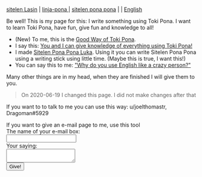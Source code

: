 [sitelen Lasin](https://joelthomastr.github.io/tokipona/READMEsi) | [<span class="lp">linja-pona </span>](https://joelthomastr.github.io/tokipona/READMElp) | [<span class="spp">sitelen pona pona</span>](https://joelthomastr.github.io/tokipona/READMEspp) | [<i class="twa twa-framed-picture"></i><i class="twa twa-red-heart"></i>](https://joelthomastr.github.io/tokipona/READMEse) | [English](https://joelthomastr.github.io/tokipona/READMEen)

Be well! This is my page for this: I write something using Toki Pona. I want to learn Toki Pona, have fun, give fun and knowledge to all!

- (New) To me, this is the [Good Way of Toki Pona](https://joelthomastr.github.io/tokipona/nasin-pona-pi-toki-pona_en).
- I say this: [You and I can give knowledge of everything using Toki Pona!](https://joelthomastr.github.io/tokipona/pana-sona-ale_si)
- I made [Sitelen Pona Pona Luka](https://joelthomastr.github.io/tokipona/sitelen-pona-pona-luka_en). Using it you can write Sitelen Pona Pona using a writing stick using little time. (Maybe this is true, I want this!)
- You can say this to me: ["Why do you use English like a crazy person?"](https://joelthomastr.github.io/tokipona/kepeken-pi-toki-inli_en)

Many other things are in my head, when they are finished I will give them to you.

> On 2020-06-19 I changed this page. I did not make changes after that

<!-- LikeBtn.com BEGIN -->
<span class="likebtn-wrapper" data-theme="gray" data-i18n_like="pona" data-identifier="READMEen" data-share_size="large" data-i18n_dislike="ni li ike tawa mi" data-i18n_like_tooltip="lipu ni li pona tawa mi" data-i18n_dislike_tooltip="lipu ni li ike tawa mi" data-i18n_unlike_tooltip="lipu ni li pona ala tawa mi" data-i18n_undislike_tooltip="lipu ni li ike ala tawa mi" data-i18n_share_text="o pana e lipu ni tawa jan ante!" data-i18n_popup_close="o weka" data-i18n_popup_text="o pona!"></span>
<script>(function(d,e,s){if(d.getElementById("likebtn_wjs"))return;a=d.createElement(e);m=d.getElementsByTagName(e)[0];a.async=1;a.id="likebtn_wjs";a.src=s;m.parentNode.insertBefore(a, m)})(document,"script","//w.likebtn.com/js/w/widget.js");</script>
<!-- LikeBtn.com END -->

If you want to to talk to me you can use this way:
u/joelthomastr, Dragoman#5929

<label>
    If you want to give an e-mail page to me, use this tool<br>The name of your e-mail box:<br>
    <input type="text" name="_replyto">
  </label><br>
  <label>
    Your saying:<br>
    <textarea name="message"></textarea>
  </label>
<br>
  <button type="submit">Give!</button>
